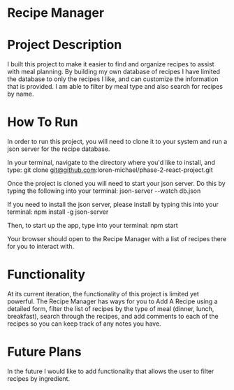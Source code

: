 # Recipe Manager

# Project Description

I built this project to make it easier to find and organize recipes to assist with meal planning. By building my own database of recipes I have limited the database to only the recipes I like, and can customize the information that is provided. I am able to filter by meal type and also search for recipes by name. 


# How To Run

In order to run this project, you will need to clone it to your system and run a json server for the recipe database.

In your terminal, navigate to the directory where you'd like to install, and type: git clone git@github.com:loren-michael/phase-2-react-project.git

Once the project is cloned you will need to start your json server. Do this by typing the following into your terminal: json-server --watch db.json

If you need to install the json server, please install by typing this into your terminal: npm install -g json-server

Then, to start up the app, type into your terminal: npm start

Your browser should open to the Recipe Manager with a list of recipes there for you to interact with.


# Functionality

At its current iteration, the functionality of this project is limited yet powerful. The Recipe Manager has ways for you to Add A Recipe using a detailed form, filter the list of recipes by the type of meal (dinner, lunch, breakfast), search through the recipes, and add comments to each of the recipes so you can keep track of any notes you have.

# Future Plans

In the future I would like to add functionality that allows the user to filter recipes by ingredient.